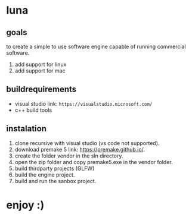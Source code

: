 # luna
## goals

to create a simple to use software engine capable of running commercial software.

1. add support for linux
2. add support for mac


## buildrequirements 
- visual studio link: `https://visualstudio.microsoft.com/`
- c++ build tools 
## instalation
1. clone recursive with visual studio (vs code not supported).
2. download premake 5 link: https://premake.github.io/.
3. create the folder vendor in the sln directory.
3. open the zip folder and copy premake5.exe in the vendor folder.
4. build thirdparty projects (GLFW)
5. build the engine project.
6. build and run the sanbox project.

# enjoy :)
